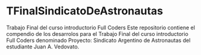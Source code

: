 # TFinalSindicatoDeAstronautas
Trabajo Final del curso introductorio Full Coders 
Este repositorio contiene el compendio de los desarrolos para el Trabajo Final del curso introductorio Full Coders denominado Proyecto: Sindicato Argentino de Astronautas del estudiante Juan A. Vedovato.
